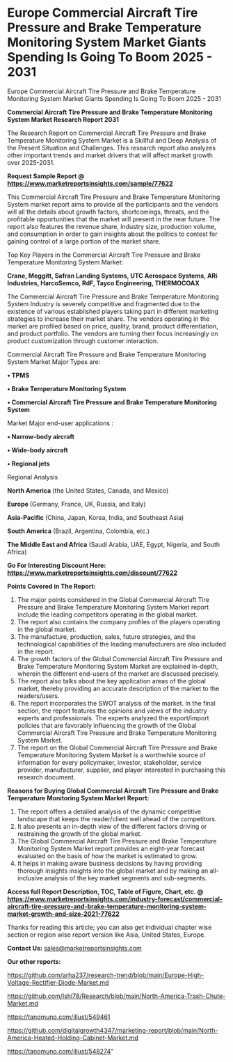 # Europe Commercial Aircraft Tire Pressure and Brake Temperature Monitoring System Market Giants Spending Is Going To Boom 2025 - 2031
 Europe Commercial Aircraft Tire Pressure and Brake Temperature Monitoring System Market Giants Spending Is Going To Boom 2025 - 2031

<strong>Commercial Aircraft Tire Pressure and Brake Temperature Monitoring System Market Research Report 2031</strong>

The Research Report on Commercial Aircraft Tire Pressure and Brake Temperature Monitoring System Market is a Skillful and Deep Analysis of the Present Situation and Challenges. This research report also analyzes other important trends and market drivers that will affect market growth over 2025-2031.

<strong>Request Sample Report @ <a href=https://www.marketreportsinsights.com/sample/77622>https://www.marketreportsinsights.com/sample/77622</a></strong>

This Commercial Aircraft Tire Pressure and Brake Temperature Monitoring System market report aims to provide all the participants and the vendors will all the details about growth factors, shortcomings, threats, and the profitable opportunities that the market will present in the near future. The report also features the revenue share, industry size, production volume, and consumption in order to gain insights about the politics to contest for gaining control of a large portion of the market share.

Top Key Players in the Commercial Aircraft Tire Pressure and Brake Temperature Monitoring System Market:

<strong>Crane, Meggitt, Safran Landing Systems, UTC Aerospace Systems, ARi Industries, HarcoSemco, RdF, Tayco Engineering, THERMOCOAX</strong>

The Commercial Aircraft Tire Pressure and Brake Temperature Monitoring System Industry is severely competitive and fragmented due to the existence of various established players taking part in different marketing strategies to increase their market share. The vendors operating in the market are profiled based on price, quality, brand, product differentiation, and product portfolio. The vendors are turning their focus increasingly on product customization through customer interaction.

Commercial Aircraft Tire Pressure and Brake Temperature Monitoring System Market Major Types are:

<strong>• TPMS

• Brake Temperature Monitoring System

• Commercial Aircraft Tire Pressure and Brake Temperature Monitoring System</strong>

Market Major end-user applications :

<strong>• Narrow-body aircraft

• Wide-body aircraft

• Regional jets</strong>

Regional Analysis

</u><strong><b>North America</b></strong> (the United States, Canada, and Mexico)

<strong><b>Europe </b></strong>(Germany, France, UK, Russia, and Italy)

<strong><b>Asia-Pacific</b></strong> (China, Japan, Korea, India, and Southeast Asia)

<strong><b>South America</b></strong> (Brazil, Argentina, Colombia, etc.)

<strong><b>The Middle East and Africa</b></strong> (Saudi Arabia, UAE, Egypt, Nigeria, and South Africa)

<strong>Go For Interesting Discount Here: <a href=https://www.marketreportsinsights.com/discount/77622>https://www.marketreportsinsights.com/discount/77622</a></strong>

<strong>Points Covered in The Report:</strong>
<ol>
  <li>The major points considered in the Global Commercial Aircraft Tire Pressure and Brake Temperature Monitoring System Market report include the leading competitors operating in the global market.</li>
  <li>The report also contains the company profiles of the players operating in the global market.</li>
  <li>The manufacture, production, sales, future strategies, and the technological capabilities of the leading manufacturers are also included in the report.</li>
  <li>The growth factors of the Global Commercial Aircraft Tire Pressure and Brake Temperature Monitoring System Market are explained in-depth, wherein the different end-users of the market are discussed precisely.</li>
  <li>The report also talks about the key application areas of the global market, thereby providing an accurate description of the market to the readers/users.</li>
  <li>The report incorporates the SWOT analysis of the market. In the final section, the report features the opinions and views of the industry experts and professionals. The experts analyzed the export/import policies that are favorably influencing the growth of the Global Commercial Aircraft Tire Pressure and Brake Temperature Monitoring System Market.</li>
  <li>The report on the Global Commercial Aircraft Tire Pressure and Brake Temperature Monitoring System Market is a worthwhile source of information for every policymaker, investor, stakeholder, service provider, manufacturer, supplier, and player interested in purchasing this research document.</li>
</ol>
<strong>Reasons for Buying Global Commercial Aircraft Tire Pressure and Brake Temperature Monitoring System Market Report:</strong>

<ol>
  <li>The report offers a detailed analysis of the dynamic competitive landscape that keeps the reader/client well ahead of the competitors.</li>
  <li>It also presents an in-depth view of the different factors driving or restraining the growth of the global market.</li>
  <li>The Global Commercial Aircraft Tire Pressure and Brake Temperature Monitoring System Market report provides an eight-year forecast evaluated on the basis of how the market is estimated to grow.</li>
  <li>It helps in making aware business decisions by having providing thorough insights insights into the global market and by making an all-inclusive analysis of the key market segments and sub-segments.</li>
</ol>
<strong>Access full Report Description, TOC, Table of Figure, Chart, etc. @ <a href=https://www.marketreportsinsights.com/industry-forecast/commercial-aircraft-tire-pressure-and-brake-temperature-monitoring-system-market-growth-and-size-2021-77622>https://www.marketreportsinsights.com/industry-forecast/commercial-aircraft-tire-pressure-and-brake-temperature-monitoring-system-market-growth-and-size-2021-77622</a></strong>


Thanks for reading this article; you can also get individual chapter wise section or region wise report version like Asia, United States, Europe.

<strong>Contact Us:</strong>
sales@marketreportsinsights.com

<strong>Our other reports:</strong>

<a href=https://github.com/arha237/research-trend/blob/main/Europe-High-Voltage-Rectifier-Diode-Market.md>https://github.com/arha237/research-trend/blob/main/Europe-High-Voltage-Rectifier-Diode-Market.md</a>

<a href=https://github.com/Ishi78/Research/blob/main/North-America-Trash-Chute-Market.md>https://github.com/Ishi78/Research/blob/main/North-America-Trash-Chute-Market.md</a>

<a href=https://tanomuno.com/illust/549461>https://tanomuno.com/illust/549461</a>

<a href=https://github.com/digitalgrowth4347/marketing-report/blob/main/North-America-Heated-Holding-Cabinet-Market.md>https://github.com/digitalgrowth4347/marketing-report/blob/main/North-America-Heated-Holding-Cabinet-Market.md</a>

<a href=https://tanomuno.com/illust/548274>https://tanomuno.com/illust/548274</a>"
